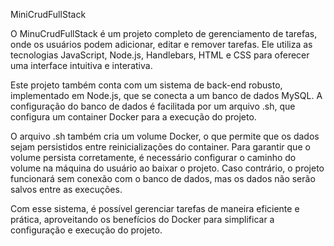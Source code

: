 MiniCrudFullStack

O MinuCrudFullStack é um projeto completo de gerenciamento de tarefas, onde os usuários podem adicionar, editar e remover tarefas. Ele utiliza as tecnologias JavaScript, Node.js, Handlebars, HTML e CSS para oferecer uma interface intuitiva e interativa.

Este projeto também conta com um sistema de back-end robusto, implementado em Node.js, que se conecta a um banco de dados MySQL. A configuração do banco de dados é facilitada por um arquivo .sh, que configura um container Docker para a execução do projeto.

O arquivo .sh também cria um volume Docker, o que permite que os dados sejam persistidos entre reinicializações do container. Para garantir que o volume persista corretamente, é necessário configurar o caminho do volume na máquina do usuário ao baixar o projeto. Caso contrário, o projeto funcionará sem conexão com o banco de dados, mas os dados não serão salvos entre as execuções.

Com esse sistema, é possível gerenciar tarefas de maneira eficiente e prática, aproveitando os benefícios do Docker para simplificar a configuração e execução do projeto.
